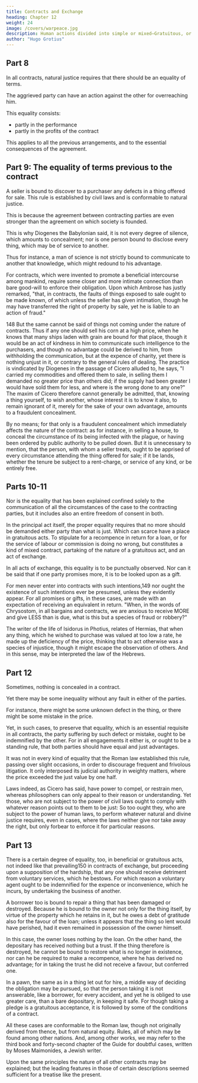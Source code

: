 ```yaml
---
title: Contracts and Exchange
heading: Chapter 12
weight: 24
image: /covers/warpeace.jpg
description: Human actions divided into simple or mixed—Gratuitous, or accompanied with mutual obligation—Acts by way of exchange, adjustment of what is to be given or done.
author: "Hugo Grotius"
---
```



## Part 8

In all contracts, natural justice requires that there should be an equality of terms. 

The aggrieved party can have an action against the other for overreaching him. 

This equality consists:
- partly in the performance
- partly in the profits of the contract

This applies to all the previous arrangements, and to the essential consequences of the agreement.


## Part 9: The equality of terms previous to the contract

A seller is bound to discover to a purchaser any defects in a thing offered for sale. This rule is established by civil laws and is conformable to natural justice. 

This is because the agreement between contracting parties are even stronger than the agreement on which society is founded. 

This is why Diogenes the Babylonian said, it is not every degree of silence, which amounts to concealment; nor is one person bound to disclose every thing, which may be of service to another. 

Thus for instance, a man of science is not strictly bound to communicate to another that knowledge, which might redound to his advantage. 

For contracts, which were invented to promote a beneficial intercourse among mankind, require some closer and more intimate connection than bare good-will to enforce their obligation. Upon which Ambrose has justly remarked, "that, in contracts, the faults of things exposed to sale ought to be made known, of which unless the seller has given intimation, though he may have transferred the right of property by sale, yet he is liable to an action of fraud."

148 But the same cannot be said of things not coming under the nature of contracts. Thus if any one should sell his corn at a high price, when he knows that many ships laden with grain are bound for that place, though it would be an act of kindness in him to communicate such intelligence to the purchasers, and though no advantage could be derived to him, from withholding the communication, but at the expence of charity, yet there is nothing unjust in it, or contrary to the general rules of dealing. The practice is vindicated by Diogenes in the passage of Cicero alluded to, he says, "I carried my commodities and offered them to sale, in selling them I demanded no greater price than others did; if the supply had been greater I would have sold them for less, and where is the wrong done to any one?" The maxim of Cicero therefore cannot generally be admitted, that, knowing a thing yourself, to wish another, whose interest it is to know it also, to remain ignorant of it, merely for the sake of your own advantage, amounts to a fraudulent concealment. 

By no means; for that only is a fraudulent concealment which immediately affects the nature of the contract: as for instance, in selling a house, to conceal the circumstance of its being infected with the plague, or having been ordered by public authority to be pulled down. But it is unnecessary to mention, that the person, with whom a seller treats, ought to be apprised of every circumstance attending the thing offered for sale; if it be lands, whether the tenure be subject to a rent-charge, or service of any kind, or be entirely free.

## Parts 10-11

Nor is the equality that has been explained confined solely to the communication of all the circumstances of the case to the contracting parties, but it includes also an entire freedom of consent in both.

In the principal act itself, the proper equality requires that no more should be demanded either party than what is just. Which can scarce have a place in gratuitous acts. To stipulate for a recompence in return for a loan, or for the service of labour or commission is doing no wrong, but constitutes a kind of mixed contract, partaking of the nature of a gratuitous act, and an act of exchange. 

In all acts of exchange, this equality is to be punctually observed. Nor can it be said that if one party promises more, it is to be looked upon as a gift. 

For men never enter into contracts with such intentions,149 nor ought the existence of such intentions ever be presumed, unless they evidently appear. For all promises or gifts, in these cases, are made with an expectation of receiving an equivalent in return. "When, in the words of Chrysostom, in all bargains and contracts, we are anxious to receive MORE and give LESS than is due, what is this but a species of fraud or robbery?" 

The writer of the life of Isidorus in Photius, relates of Hermias, that when any thing, which he wished to purchase was valued at too low a rate, he made up the deficiency of the price, thinking that to act otherwise was a species of injustice, though it might escape the observation of others. And in this sense, may be interpreted the law of the Hebrews.

## Part 12

<!-- There remains another degree of equality to be considered, arising out of the following case. It may happen in contracts that although  -->

Sometimes, nothing is concealed in a contract. 
<!-- , which ought to be made known, nor more exacted or taken by one party than is due,  -->

Yet there may be some inequality without any fault in either of the parties. 

For instance, there might be some unknown defect in the thing, or there might be some mistake in the price. 

Yet, in such cases, to preserve that equality, which is an essential requisite in all contracts, the party suffering by such defect or mistake, ought to be indemnified by the other. For in all engagements it either is, or ought to be a standing rule, that both parties should have equal and just advantages.

It was not in every kind of equality that the Roman law established this rule, passing over slight occasions, in order to discourage frequent and frivolous litigation. It only interposed its judicial authority in weighty matters, where the price exceeded the just value by one half. 

Laws indeed, as Cicero has said, have power to compel, or restrain men, whereas philosophers can only appeal to their reason or understanding. Yet those, who are not subject to the power of civil laws ought to comply with whatever reason points out to them to be just: So too ought they, who are subject to the power of human laws, to perform whatever natural and divine justice requires, even in cases, where the laws neither give nor take away the right, but only forbear to enforce it for particular reasons.


## Part 13

There is a certain degree of equality, too, in beneficial or gratuitous acts, not indeed like that prevailing150 in contracts of exchange, but proceeding upon a supposition of the hardship, that any one should receive detriment from voluntary services, which he bestows. For which reason a voluntary agent ought to be indemnified for the expence or inconvenience, which he incurs, by undertaking the business of another. 

A borrower too is bound to repair a thing that has been damaged or destroyed. Because he is bound to the owner not only for the thing itself, by virtue of the property which he retains in it, but he owes a debt of gratitude also for the favour of the loan; unless it appears that the thing so lent would have perished, had it even remained in possession of the owner himself. 

In this case, the owner loses nothing by the loan. On the other hand, the depositary has received nothing but a trust. If the thing therefore is destroyed, he cannot be bound to restore what is no longer in existence, nor can he be required to make a recompence, where he has derived no advantage; for in taking the trust he did not receive a favour, but conferred one. 

In a pawn, the same as in a thing let out for hire, a middle way of deciding the obligation may be pursued, so that the person taking it is not answerable, like a borrower, for every accident, and yet he is obliged to use greater care, than a bare depositary, in keeping it safe. For though taking a pledge is a gratuitous acceptance, it is followed by some of the conditions of a contract. 

All these cases are conformable to the Roman law, though not originally derived from thence, but from natural equity. Rules, all of which may be found among other nations. And, among other works, we may refer to the third book and forty-second chapter of the Guide for doubtful cases, written by Moses Maimonides, a Jewish writer.

Upon the same principles the nature of all other contracts may be explained; but the leading features in those of certain descriptions seemed sufficient for a treatise like the present.
